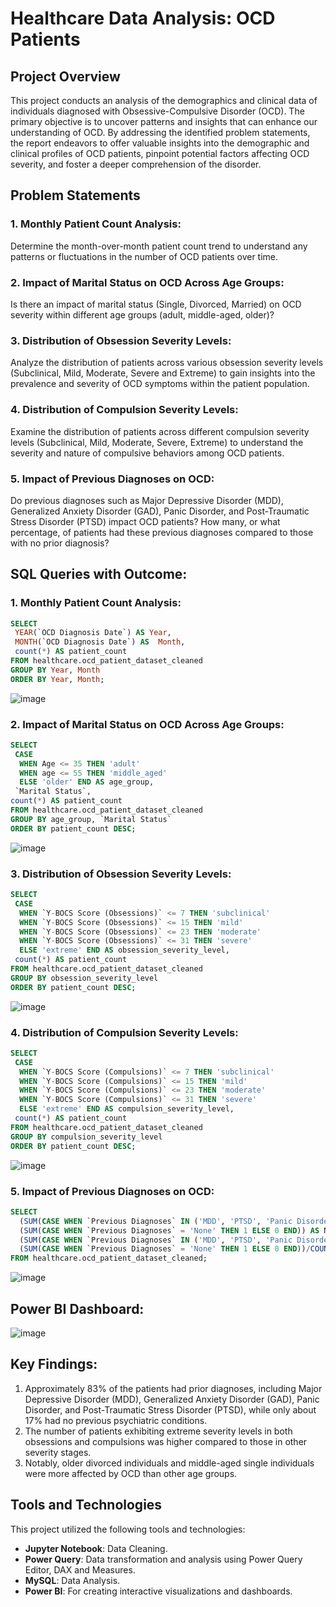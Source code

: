 # Healthcare Data Analysis: OCD Patients
## Project Overview
This project conducts an analysis of the demographics and clinical data of individuals diagnosed with Obsessive-Compulsive Disorder (OCD). The primary objective is to uncover patterns and insights that can enhance our understanding of OCD. By addressing the identified problem statements, the report endeavors to offer valuable insights into the demographic and clinical profiles of OCD patients, pinpoint potential factors affecting OCD severity, and foster a deeper comprehension of the disorder.

## Problem Statements
### 1. Monthly Patient Count Analysis:
Determine the month-over-month patient count trend to understand any patterns or fluctuations in the number of OCD patients over time.

### 2. Impact of Marital Status on OCD Across Age Groups:
Is there an impact of marital status (Single, Divorced, Married) on OCD severity within different age groups (adult, middle-aged, older)?

### 3. Distribution of Obsession Severity Levels:
Analyze the distribution of patients across various obsession severity levels (Subclinical, Mild, Moderate, Severe and Extreme) to gain insights into the prevalence and severity of OCD symptoms within the patient population.

### 4. Distribution of Compulsion Severity Levels:
Examine the distribution of patients across different compulsion severity levels (Subclinical, Mild, Moderate, Severe, Extreme) to understand the severity and nature of compulsive behaviors among OCD patients.

### 5. Impact of Previous Diagnoses on OCD:
Do previous diagnoses such as Major Depressive Disorder (MDD), Generalized Anxiety Disorder (GAD), Panic Disorder, and Post-Traumatic Stress Disorder (PTSD) impact OCD patients? How many, or what percentage, of patients had these previous diagnoses compared to those with no prior diagnosis?

## SQL Queries with Outcome:
### 1. Monthly Patient Count Analysis:
```sql
SELECT
 YEAR(`OCD Diagnosis Date`) AS Year, 
 MONTH(`OCD Diagnosis Date`) AS  Month, 
 count(*) AS patient_count 
FROM healthcare.ocd_patient_dataset_cleaned
GROUP BY Year, Month
ORDER BY Year, Month;
```
![image](https://github.com/dnoruttom/Healthcare-Data-Analysis-OCD_Patients/assets/98158310/9591bfaf-343c-4bd1-af12-9b31be73664d)

### 2. Impact of Marital Status on OCD Across Age Groups:
```sql
SELECT 
 CASE 
  WHEN Age <= 35 THEN 'adult'
  WHEN age <= 55 THEN 'middle_aged'
  ELSE 'older' END AS age_group,
 `Marital Status`,
count(*) AS patient_count
FROM healthcare.ocd_patient_dataset_cleaned
GROUP BY age_group, `Marital Status`
ORDER BY patient_count DESC;
```
![image](https://github.com/dnoruttom/Healthcare-Data-Analysis-OCD_Patients/assets/98158310/0c71258c-e131-4c0d-bcd1-01d90798b448)

### 3. Distribution of Obsession Severity Levels:
```sql
SELECT 
 CASE 
  WHEN `Y-BOCS Score (Obsessions)` <= 7 THEN 'subclinical'
  WHEN `Y-BOCS Score (Obsessions)` <= 15 THEN 'mild'
  WHEN `Y-BOCS Score (Obsessions)` <= 23 THEN 'moderate'
  WHEN `Y-BOCS Score (Obsessions)` <= 31 THEN 'severe'
  ELSE 'extreme' END AS obsession_severity_level,
 count(*) AS patient_count
FROM healthcare.ocd_patient_dataset_cleaned
GROUP BY obsession_severity_level
ORDER BY patient_count DESC;
```
![image](https://github.com/dnoruttom/Healthcare-Data-Analysis-OCD_Patients/assets/98158310/3750160b-a531-4b25-bb07-953d960e9438)

### 4. Distribution of Compulsion Severity Levels:
```sql
SELECT
 CASE
  WHEN `Y-BOCS Score (Compulsions)` <= 7 THEN 'subclinical'
  WHEN `Y-BOCS Score (Compulsions)` <= 15 THEN 'mild'
  WHEN `Y-BOCS Score (Compulsions)` <= 23 THEN 'moderate'
  WHEN `Y-BOCS Score (Compulsions)` <= 31 THEN 'severe'
  ELSE 'extreme' END AS compulsion_severity_level,
 count(*) AS patient_count
FROM healthcare.ocd_patient_dataset_cleaned
GROUP BY compulsion_severity_level
ORDER BY patient_count DESC;
```
![image](https://github.com/dnoruttom/Healthcare-Data-Analysis-OCD_Patients/assets/98158310/34234840-25bb-451d-8c96-09ddd05ae957)

### 5. Impact of Previous Diagnoses on OCD:
```sql
SELECT 
  (SUM(CASE WHEN `Previous Diagnoses` IN ('MDD', 'PTSD', 'Panic Disorder','GAD') THEN 1 ELSE 0 END)) AS Previously_diagnosed,
  (SUM(CASE WHEN `Previous Diagnoses` = 'None' THEN 1 ELSE 0 END)) AS No_Prior_Diagnosis,
  (SUM(CASE WHEN `Previous Diagnoses` IN ('MDD', 'PTSD', 'Panic Disorder','GAD') THEN 1 ELSE 0 END))/COUNT(*) AS Previously_diagnosed_Percentage,
  (SUM(CASE WHEN `Previous Diagnoses` = 'None' THEN 1 ELSE 0 END))/COUNT(*) No_Prior_Daignosis_Percentage
FROM healthcare.ocd_patient_dataset_cleaned;
```
![image](https://github.com/dnoruttom/Healthcare-Data-Analysis-OCD_Patients/assets/98158310/d04498b6-0d24-4f0d-aa94-88766ffe902c)

## Power BI Dashboard:

![image](https://github.com/dnoruttom/Healthcare-Data-Analysis-OCD_Patients/assets/98158310/0f11b832-5df2-4225-8a75-d02c3468a1f8)

## Key Findings:
  1. Approximately 83% of the patients had prior diagnoses, including Major Depressive Disorder (MDD), Generalized Anxiety Disorder (GAD), Panic Disorder, and Post-Traumatic Stress Disorder (PTSD), while only about 17% had no previous psychiatric conditions.
  2. The number of patients exhibiting extreme severity levels in both obsessions and compulsions was higher compared to those in other severity stages.
  3. Notably, older divorced individuals and middle-aged single individuals were more affected by OCD than other age groups.
## Tools and Technologies
This project utilized the following tools and technologies:

- **Jupyter Notebook**: Data Cleaning.
- **Power Query**: Data transformation and analysis using Power Query Editor, DAX and Measures. 
- **MySQL**: Data Analysis.
- **Power BI**: For creating interactive visualizations and dashboards.
